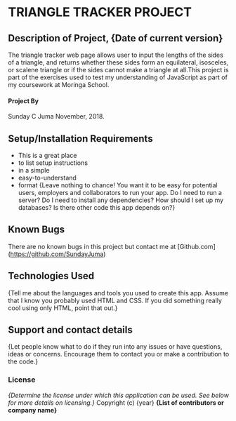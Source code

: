 # TRIANGLE TRACKER PROJECT
## Description of Project, {Date of current version}
The triangle tracker web page allows user to input the lengths of the sides of a triangle, and returns whether these sides form an equilateral, isosceles, or scalene triangle or if the sides cannot make a triangle at all.This project is part of the exercises used to test my understanding of JavaScript as part of my coursework at Moringa School.
#### Project By
Sunday C Juma
November, 2018.

## Setup/Installation Requirements
* This is a great place
* to list setup instructions
* in a simple
* easy-to-understand
* format
{Leave nothing to chance! You want it to be easy for potential users, employers and collaborators to run your app. Do I need to run a server? Do I need to install any dependencies? How should I set up my databases? Is there other code this app depends on?}
## Known Bugs
There are no known bugs in this project but contact me at [Github.com] (https://github.com/SundayJuma)
## Technologies Used
{Tell me about the languages and tools you used to create this app. Assume that I know you probably used HTML and CSS. If you did something really cool using only HTML, point that out.}
## Support and contact details
{Let people know what to do if they run into any issues or have questions, ideas or concerns.  Encourage them to contact you or make a contribution to the code.}
### License
*{Determine the license under which this application can be used.  See below for more details on licensing.}*
Copyright (c) {year} **{List of contributors or company name}**
